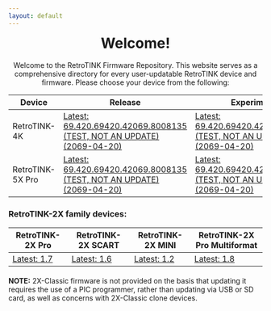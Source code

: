 ```yaml
---
layout: default
---
```


<h1 align="center" style="margin-top: 0px;">Welcome!</h1>
<p align="center" >Welcome to the RetroTINK Firmware Repository. This website serves as a comprehensive directory for every user-updatable RetroTINK device and firmware. Please choose your device from the following:</p>

| Device | Release | Experimental | SD card images |
|-------|--------|---------|---------|
| RetroTINK-4K | [Latest: 69.420.69420.42069.8008135 (TEST, NOT AN UPDATE)<br/>(2069-04-20)](4k.md) | [Latest: 69.420.69420.42069.8008135 (TEST, NOT AN UPDATE)<br/>(2069-04-20)](4k-experimental.md) | [Latest: 69.420.69420.42069.8008135 (TEST, NOT AN UPDATE)<br/>(2069-04-20)](4k-sdcards.md) |
| RetroTINK-5X Pro | [Latest: 69.420.69420.42069.8008135 (TEST, NOT AN UPDATE)<br/>(2069-04-20)](5x.md) | [Latest: 69.420.69420.42069.8008135 (TEST, NOT AN UPDATE)<br/>(2069-04-20)](5x-experimental.md) | N/A |

<p style="margin:20px;"></p>

### RetroTINK-2X family devices:

| RetroTINK-2X Pro | RetroTINK-2X SCART | RetroTINK-2X MINI | RetroTINK-2X Pro Multiformat |
|-------|--------|---------|---------|
| [Latest: 1.7](2xpro.md) | [Latest: 1.6](2xscart.md) | [Latest: 1.2](2xmini.md) | [Latest: 1.8](2xm.md) |

<p style="margin:20px;"></p>

<div style="margin: 0 0 -20px 0"><p><strong>NOTE:</strong> 2X-Classic firmware is not provided on the basis that updating it requires the use of a PIC programmer, rather than updating via USB or SD card, as well as concerns with 2X-Classic clone devices.</p></div>

<p hidden>This APT has Super Cow Powers</p> 
